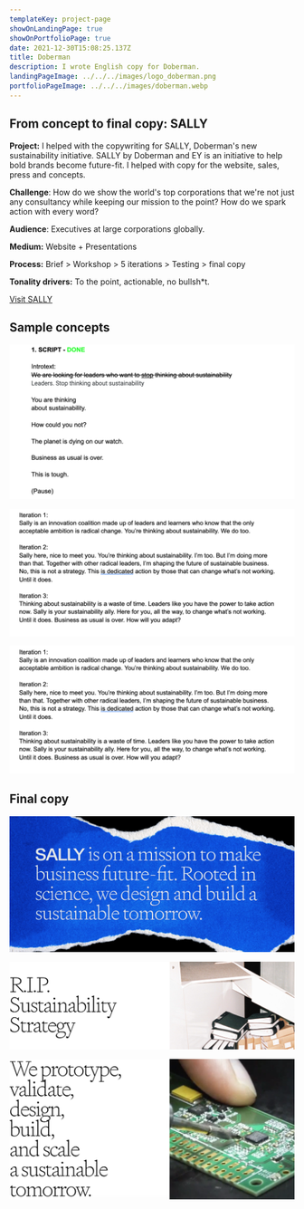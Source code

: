 ```yaml
---
templateKey: project-page
showOnLandingPage: true
showOnPortfolioPage: true
date: 2021-12-30T15:08:25.137Z
title: Doberman
description: I wrote English copy for Doberman.
landingPageImage: ../../../images/logo_doberman.png
portfolioPageImage: ../../../images/doberman.webp
---
```

## From concept to final copy: SALLY

**Project:** I helped with the copywriting for SALLY, Doberman's new sustainability initiative. SALLY by Doberman and EY is an initiative to help bold brands become future-fit. I helped with copy for the website, sales, press and concepts.

**Challenge**: How do we show the world's top corporations that we're not just any consultancy while keeping our mission to the point? How do we spark action with every word?

**Audience**: Executives at large corporations globally.

**Medium:** Website + Presentations

**Process:** Brief > Workshop > 5 iterations > Testing > final copy

**Tonality drivers:** To the point, actionable, no bullsh*t.

[Visit SALLY](https://sally.doberman.co/)

## Sample concepts

![](../../../images/screenshot-2021-08-01-at-19.10.41.png)

![](../../../images/screenshot-2021-08-01-at-19.10.55.png)

![](../../../images/screenshot-2021-08-01-at-19.10.55.png)

## Final copy

![](../../../images/screenshot-2021-08-01-at-19.05.48.png)

![](../../../images/screenshot-2021-08-01-at-19.05.59.png)

![](../../../images/screenshot-2021-08-01-at-19.06.13.png)
